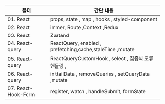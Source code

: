 | 폴더                | 간단 내용                                                 |
| ------------------- | --------------------------------------------------------- |
| 01. React           | props, state , map , hooks , styled-component             |
| 02. React           | immer, Route ,Context ,Redux                              |
| 03. React           | Zustand                                                   |
| 04. React-query     | ReactQuery, enabled , prefetching,cache,staleTime ,mutate |
| 05. React-query     | ReactQueryCustomHook , select , 집중식 오류 핸들링 ,      |
| 06. React-query     | inittailData , removeQueries , setQueryData ,mutate       |
| 07. React-Hook-Form | register, watch , handleSubmit, formState                 |
